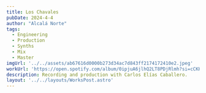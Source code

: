 ```yaml
---
title: Los Chavales
pubDate: 2024-4-4
author: "Alcalá Norte"
tags:
  - Engineering
  - Production
  - Synths
  - Mix
  - Master
imgUrl: '../../assets/ab67616d0000b273d34ac7d843ff2174172410e2.jpeg'
workUrl: 'https://open.spotify.com/album/0ipjuA6jlhQ2LT8PDjRlmh?si=cCKHc6DzTWidqEVxAQTVXg'
description: Recording and production with Carlos Elías Caballero.
layout: '../../layouts/WorksPost.astro'
---
```


